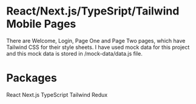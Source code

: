 # React/Next.js/TypeSript/Tailwind Mobile Pages

There are Welcome, Login, Page One and Page Two pages, which have Tailwind CSS for their style sheets.
I have used mock data for this project and this mock data is stored in /mock-data/data.js file.

# Packages

React
Next.js
TypeScript
Tailwind
Redux
